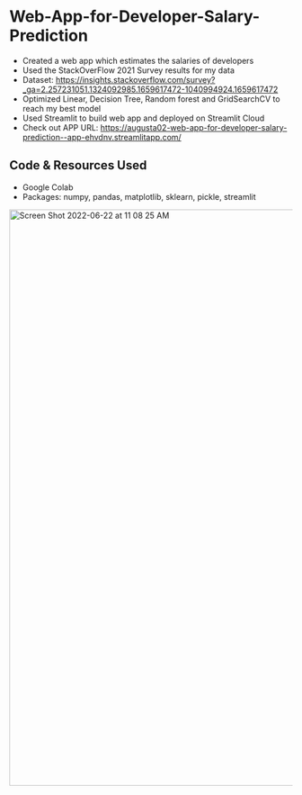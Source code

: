 # Web-App-for-Developer-Salary-Prediction
* Created a web app which estimates the salaries of developers 
*  Used the StackOverFlow 2021 Survey results for my data
*  Dataset: https://insights.stackoverflow.com/survey?_ga=2.257231051.1324092985.1659617472-1040994924.1659617472
*  Optimized Linear, Decision Tree, Random forest and GridSearchCV to reach my best model
*   Used Streamlit to build web app and deployed on Streamlit Cloud 
*   Check out APP URL: https://augusta02-web-app-for-developer-salary-prediction--app-ehvdnv.streamlitapp.com/



## Code & Resources Used
* Google Colab
* Packages: numpy, pandas, matplotlib, sklearn, pickle, streamlit

<img width="1024" alt="Screen Shot 2022-06-22 at 11 08 25 AM" src="https://user-images.githubusercontent.com/61966991/175003762-1596daae-6307-433a-b8c0-76da0c40eeed.png">
